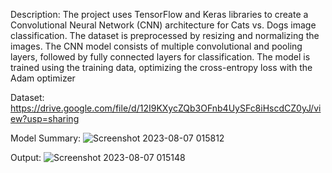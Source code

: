 Description:
The project uses TensorFlow and Keras libraries to create a Convolutional Neural Network (CNN) architecture for Cats vs. Dogs image classification. The dataset is preprocessed by resizing and normalizing the images. The CNN model consists of multiple convolutional and pooling layers, followed by fully connected layers for classification. The model is trained using the training data, optimizing the cross-entropy loss with the Adam optimizer

Dataset:
https://drive.google.com/file/d/12I9KXycZQb3OFnb4UySFc8iHscdCZ0yJ/view?usp=sharing

Model Summary:
![Screenshot 2023-08-07 015812](https://github.com/smty2018/Amazing-Python-Scripts/assets/74114936/671a2fd7-29c3-4a00-aca8-a4ae659f2de6)

Output:
![Screenshot 2023-08-07 015148](https://github.com/smty2018/Amazing-Python-Scripts/assets/74114936/e5a68322-91e9-46e3-a497-fe6259d70325)
